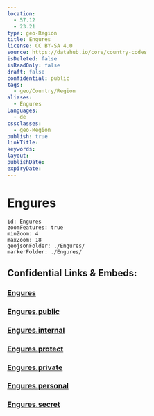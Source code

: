 ```yaml
---
location:
  - 57.12
  - 23.21
type: geo-Region
title: Engures
license: CC BY-SA 4.0
source: https://datahub.io/core/country-codes
isDeleted: false
isReadOnly: false
draft: false
confidential: public
tags:
  - geo/Country/Region
aliases:
  - Engures
Languages:
  - de
cssclasses:
  - geo-Region
publish: true
linkTitle:
keywords:
layout:
publishDate:
expiryDate:
---
```


# Engures

```leaflet
id: Engures
zoomFeatures: true 
minZoom: 4 
maxZoom: 18
geojsonFolder: ./Engures/
markerFolder: ./Engures/
```


## Confidential Links & Embeds: 

### [Engures](/_Standards/Earth/Continent/Europe/Europe~North/Latvia/Counties/Engures.md) 

### [Engures.public](/_public/Earth/Continent/Europe/Europe~North/Latvia/Counties/Engures.public.md) 

### [Engures.internal](/_internal/Earth/Continent/Europe/Europe~North/Latvia/Counties/Engures.internal.md) 

### [Engures.protect](/_protect/Earth/Continent/Europe/Europe~North/Latvia/Counties/Engures.protect.md) 

### [Engures.private](/_private/Earth/Continent/Europe/Europe~North/Latvia/Counties/Engures.private.md) 

### [Engures.personal](/_personal/Earth/Continent/Europe/Europe~North/Latvia/Counties/Engures.personal.md) 

### [Engures.secret](/_secret/Earth/Continent/Europe/Europe~North/Latvia/Counties/Engures.secret.md)

